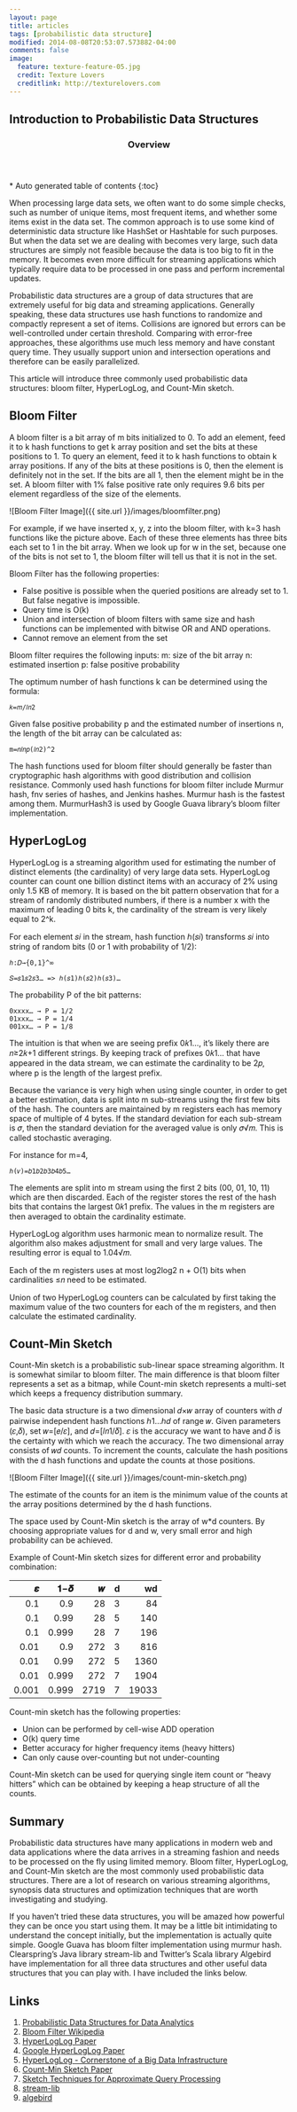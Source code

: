```yaml
---
layout: page
title: articles
tags: [probabilistic data structure]
modified: 2014-08-08T20:53:07.573882-04:00
comments: false
image:
  feature: texture-feature-05.jpg
  credit: Texture Lovers
  creditlink: http://texturelovers.com
---
```


<h2>Introduction to Probabilistic Data Structures</h2>
<section id="table-of-contents" class="toc">
  <header>
    <h3>Overview</h3>
  </header>
<div id="drawer" markdown="1">
*  Auto generated table of contents
{:toc}
</div>
</section><!-- /#table-of-contents -->

When processing large data sets, we often want to do some simple checks, such as number of unique items, most frequent items, and whether some items exist in the data set. The common approach is to use some kind of deterministic data structure like HashSet or Hashtable for such purposes. But when the data set we are dealing with becomes very large, such data structures are simply not feasible because the data is too big to fit in the memory. It becomes even more difficult for streaming applications which typically require data to be processed in one pass and perform incremental updates.  

Probabilistic data structures are a group of data structures that are extremely useful for big data and streaming applications. Generally speaking, these data structures use hash functions to randomize and compactly represent a set of items. Collisions are ignored but errors can be well-controlled under certain threshold. Comparing with error-free approaches, these algorithms use much less memory and have constant query time. They usually support union and intersection operations and therefore can be easily parallelized.

This article will introduce three commonly used probabilistic data structures: bloom filter, HyperLogLog, and Count-Min sketch.

## Bloom Filter

A bloom filter is a bit array of m bits initialized to 0. To add an element, feed it to k hash functions to get k array position and set the bits at these positions to 1. To query an element, feed it to k hash functions to obtain k array positions. If any of the bits at these positions is 0, then the element is definitely not in the set. If the bits are all 1, then the element might be in the set. A bloom filter with 1% false positive rate only requires 9.6 bits per element regardless of the size of the elements.

![Bloom Filter Image]({{ site.url }}/images/bloomfilter.png)

For example, if we have inserted x, y, z into the bloom filter, with k=3 hash functions like the picture above. Each of these three elements has three bits each set to 1 in the bit array. When we look up for w in the set, because one of the bits is not set to 1, the bloom filter will tell us that it is not in the set.

Bloom Filter has the following properties:

- False positive is possible when the queried positions are already set to 1. But false negative is impossible.
- Query time is O(k)
- Union and intersection of bloom filters with same size and hash functions can be implemented with bitwise OR and AND operations.
- Cannot remove an element from the set

Bloom filter requires the following inputs:
m: size of the bit array
n: estimated insertion
p: false positive probability

The optimum number of hash functions k can be determined using the formula: 
	
	𝑘=𝑚/𝑙𝑛2

Given false positive probability p and the estimated number of insertions n, the length of the bit array can be calculated as:

	m=𝑛𝑙𝑛𝑝(𝑙𝑛2)^2

The hash functions used for bloom filter should generally be faster than cryptographic hash algorithms with good distribution and collision resistance. Commonly used hash functions for bloom filter include Murmur hash, fnv series of hashes, and Jenkins hashes. Murmur hash is the fastest among them. MurmurHash3 is used by Google Guava library’s bloom filter implementation.


## HyperLogLog

HyperLogLog is a streaming algorithm used for estimating the number of distinct elements (the cardinality) of very large data sets. HyperLogLog counter can count one billion distinct items with an accuracy of 2% using only 1.5 KB of memory. It is based on the bit pattern observation that for a stream of randomly distributed numbers, if there is a number x with the maximum of leading 0 bits k, the cardinality of the stream is very likely equal to 2^k.

For each element 𝑠𝑖 in the stream, hash function ℎ(𝑠𝑖) transforms 𝑠𝑖 into string of random bits (0 or 1 with probability of 1/2): 	
	
	ℎ:𝐷→{0,1}^∞ 
	
	𝑆=𝑠1𝑠2𝑠3… => ℎ(𝑠1)ℎ(𝑠2)ℎ(𝑠3)…

The probability P of the bit patterns:

	0xxxx… → P = 1/2
	01xxx… → P = 1/4
	001xx… → P = 1/8

The intuition is that when we are seeing prefix 0𝑘1…, it’s likely there are 𝑛≥2𝑘+1 different strings. By keeping track of prefixes 0𝑘1… that have appeared in the data stream, we can estimate the cardinality to be 2𝑝, where p is the length of the largest prefix.

Because the variance is very high when using single counter, in order to get a better estimation, data is split into m sub-streams using the first few bits of the hash. The counters are maintained by m registers each has memory space of multiple of 4 bytes. If the standard deviation for each sub-stream is 𝜎, then the standard deviation for the averaged value is only 𝜎√𝑚. This is called stochastic averaging.

For instance for m=4,

	ℎ(𝑣)=𝑏1𝑏2𝑏3𝑏4𝑏5…

The elements are split into m stream using the first 2 bits (00, 01, 10, 11) which are then discarded. Each of the register stores the rest of the hash bits that contains the largest 0𝑘1 prefix. The values in the m registers are then averaged to obtain the cardinality estimate.

HyperLogLog algorithm uses harmonic mean to normalize result. The algorithm also makes adjustment for small and very large values. The resulting error is equal to 1.04√𝑚.

Each of the m registers uses at most log2log2 n + O(1) bits when cardinalities ≤𝑛 need to be estimated.

Union of two HyperLogLog counters can be calculated by first taking the maximum value of the two counters for each of the m registers, and then calculate the estimated cardinality.

## Count-Min Sketch

Count-Min sketch is a probabilistic sub-linear space streaming algorithm. It is somewhat similar to bloom filter. The main difference is that bloom filter represents a set as a bitmap, while Count-min sketch represents a multi-set which keeps a frequency distribution summary.

The basic data structure is a two dimensional 𝑑×𝑤 array of counters with 𝑑 pairwise independent hash functions ℎ1…ℎ𝑑 of range 𝑤. Given parameters (𝜀,𝛿), set 𝑤=[𝑒/𝜀], and 𝑑=[𝑙𝑛1/𝛿]. 𝜀 is the accuracy we want to have and 𝛿 is the certainty with which we reach the accuracy. The two dimensional array consists of 𝑤𝑑 counts. To increment the counts, calculate the hash positions with the d hash functions and update the counts at those positions.

![Bloom Filter Image]({{ site.url }}/images/count-min-sketch.png)

The estimate of the counts for an item is the minimum value of the counts at the array positions determined by the d hash functions.

The space used by Count-Min sketch is the array of w*d counters. By choosing appropriate values for d and w, very small error and high probability can be achieved.

Example of Count-Min sketch sizes for different error and probability combination:

|𝜺     | 𝟏−𝜹   |    𝒘 |    d |   wd |
|-----:|------:|-----:|-----:|-----:|
|0.1   | 0.9   |   28 |    3 |    84|
|0.1   | 0.99  |   28 |    5 |   140|
|0.1   | 0.999 |   28 |    7 |   196|
|0.01  | 0.9   |  272 |    3 |   816|
|0.01  | 0.99  |  272 |    5 |  1360|
|0.01  | 0.999 |  272 |    7 |  1904|
|0.001 | 0.999 | 2719 |    7 | 19033|

Count-min sketch has the following properties:

- Union can be performed by cell-wise ADD operation
- O(k) query time
- Better accuracy for higher frequency items (heavy hitters)
- Can only cause over-counting but not under-counting

Count-Min sketch can be used for querying single item count or “heavy hitters” which can be obtained by keeping a heap structure of all the counts.

## Summary

Probabilistic data structures have many applications in modern web and data applications where the data arrives in a streaming fashion and needs to be processed on the fly using limited memory. Bloom filter, HyperLogLog, and Count-Min sketch are the most commonly used probabilistic data structures. There are a lot of research on various streaming algorithms, synopsis data structures and optimization techniques that are worth investigating and studying.

If you haven’t tried these data structures, you will be amazed how powerful they can be once you start using them. It may be a little bit intimidating to understand the concept initially, but the implementation is actually quite simple. Google Guava has bloom filter implementation using murmur hash. Clearspring’s Java library stream-lib and Twitter’s Scala library Algebird have implementation for all three data structures and other useful data structures that you can play with. I have included the links below.

## Links

1. [Probabilistic Data Structures for Data Analytics](http://bigsnarf.wordpress.com/2013/02/08/probabilistic-data-structures-for-data-analytics/)
2. [Bloom Filter Wikipedia](http://en.wikipedia.org/wiki/Bloom_filter) 
3. [HyperLogLog Paper](http://algo.inria.fr/flajolet/Publications/FlFuGaMe07.pdf) 
4. [Google HyperLogLog Paper](http://static.googleusercontent.com/media/research.google.com/en/us/pubs/archive/40671.pdf) 
5. [HyperLogLog - Cornerstone of a Big Data Infrastructure](http://research.neustar.biz/2012/10/25/sketch-of-the-day-hyperloglog-cornerstone-of-a-big-data-infrastructure/)
6. [Count-Min Sketch Paper](http://dimacs.rutgers.edu/~graham/pubs/papers/cm-full.pdf)
7. [Sketch Techniques for Approximate Query Processing](http://people.cs.umass.edu/~mcgregor/711S12/sketches1.pdf)
8. [stream-lib](https://github.com/addthis/stream-lib) 
9. [algebird](https://github.com/twitter/algebird)
